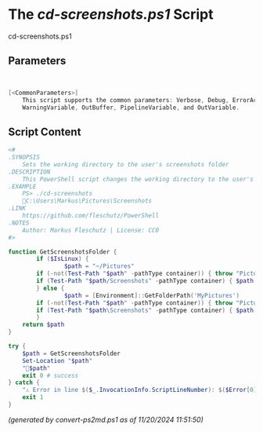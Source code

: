 The *cd-screenshots.ps1* Script
===========================

cd-screenshots.ps1 


Parameters
----------
```powershell


[<CommonParameters>]
    This script supports the common parameters: Verbose, Debug, ErrorAction, ErrorVariable, WarningAction, 
    WarningVariable, OutBuffer, PipelineVariable, and OutVariable.
```

Script Content
--------------
```powershell
<#
.SYNOPSIS
	Sets the working directory to the user's screenshots folder
.DESCRIPTION
	This PowerShell script changes the working directory to the user's screenshots folder.
.EXAMPLE
	PS> ./cd-screenshots
	📂C:\Users\Markus\Pictures\Screenshots
.LINK
	https://github.com/fleschutz/PowerShell
.NOTES
	Author: Markus Fleschutz | License: CC0
#>

function GetScreenshotsFolder {
        if ($IsLinux) {
                $path = "~/Pictures"
		if (-not(Test-Path "$path" -pathType container)) { throw "Pictures folder at $path doesn't exist (yet)"	}
		if (Test-Path "$path/Screenshots" -pathType container) { $path = "$path/Screenshots" }
        } else {
                $path = [Environment]::GetFolderPath('MyPictures')
		if (-not(Test-Path "$path" -pathType container)) { throw "Pictures folder at $path doesn't exist (yet)" }
		if (Test-Path "$path\Screenshots" -pathType container) { $path = "$path\Screenshots" }
        }
	return $path
}

try {
	$path = GetScreenshotsFolder
	Set-Location "$path"
	"📂$path"
	exit 0 # success
} catch {
	"⚠️ Error in line $($_.InvocationInfo.ScriptLineNumber): $($Error[0])"
	exit 1
}
```

*(generated by convert-ps2md.ps1 as of 11/20/2024 11:51:50)*
